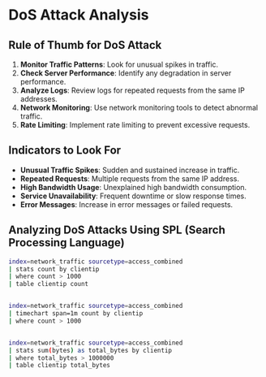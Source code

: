 # DoS Attack Analysis

## Rule of Thumb for DoS Attack
1. **Monitor Traffic Patterns**: Look for unusual spikes in traffic.
2. **Check Server Performance**: Identify any degradation in server performance.
3. **Analyze Logs**: Review logs for repeated requests from the same IP addresses.
4. **Network Monitoring**: Use network monitoring tools to detect abnormal traffic.
5. **Rate Limiting**: Implement rate limiting to prevent excessive requests.

## Indicators to Look For
- **Unusual Traffic Spikes**: Sudden and sustained increase in traffic.
- **Repeated Requests**: Multiple requests from the same IP address.
- **High Bandwidth Usage**: Unexplained high bandwidth consumption.
- **Service Unavailability**: Frequent downtime or slow response times.
- **Error Messages**: Increase in error messages or failed requests.

## Analyzing DoS Attacks Using SPL (Search Processing Language)
```bash
index=network_traffic sourcetype=access_combined
| stats count by clientip
| where count > 1000
| table clientip count
```
```bash

index=network_traffic sourcetype=access_combined
| timechart span=1m count by clientip
| where count > 1000
```

```bash

index=network_traffic sourcetype=access_combined
| stats sum(bytes) as total_bytes by clientip
| where total_bytes > 1000000
| table clientip total_bytes
```
